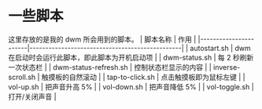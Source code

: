 # 一些脚本
这里存放的是我的 dwm 所会用到的脚本。
| 脚本名称              | 作用                                           |
|-----------------------|------------------------------------------------|
| autostart.sh          | dwm 在启动时会运行此脚本，即此脚本为开机启动项 |
| dwm-status.sh         | 每 2 秒刷新一次状态栏                          |
| dwm-status-refresh.sh | 控制状态栏显示的内容                           |
| inverse-scroll.sh     | 触摸板的自然滚动                               |
| tap-to-click.sh       | 点击触摸板即为鼠标左键                         |
| vol-up.sh             | 把声音升高 5%                                  |
| vol-down.sh           | 把声音降低 5%                                  |
| vol-toggle.sh         | 打开/关闭声音                                  |
